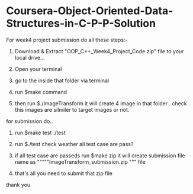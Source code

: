 # Coursera-Object-Oriented-Data-Structures-in-C-P-P-Solution



For week4 project submission do all these steps:-

1. Download & Extract "OOP_C++_Week4_Project_Code.zip" file to your local drive...

2. Open your terminal

3. go to the inside that folder via terminal

4. run $make command

5. then run  $./ImageTransform
     it will create 4 image in that folder . check this images are silmiler to target images or not.

for submission do..

1. run $make test ./test

2. run $./test 
     check weather all test case are pass?
3. if all test case are passeds run $make zip
    it will create submission file name as """""ImageTransform_submission.zip """ file 
4. that's all you need to submit that zip file

thank you
